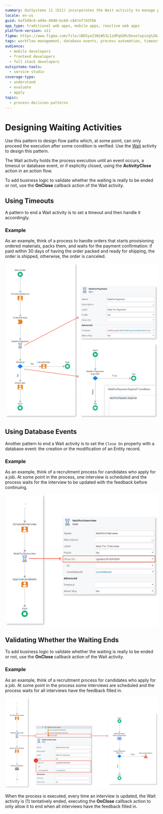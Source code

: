 ```yaml
---
summary: OutSystems 11 (O11) incorporates the Wait activity to manage process execution based on conditions like timeouts and database events.
locale: en-us
guid: 6af5d9c9-a99e-4940-bc69-c847ef743f6b
app_type: traditional web apps, mobile apps, reactive web apps
platform-version: o11
figma: https://www.figma.com/file/iBD5yo23NiW53L1zdPqGGM/Developing%20an%20Application?node-id=269:13
tags: workflow management, database events, process automation, timeout handling, event-driven
audience:
  - mobile developers
  - frontend developers
  - full stack developers
outsystems-tools:
  - service studio
coverage-type:
  - understand
  - evaluate
  - apply
topic:
  - process-decision-patterns
---
```


# Designing Waiting Activities

Use this pattern to design flow paths which, at some point, can only proceed the execution after some condition is verified. Use the [Wait](<../../../ref/lang/auto/class-wait.md>) activity to design this pattern.

The Wait activity holds the process execution until an event occurs, a timeout or database event, or if explicitly closed, using the **ActivityClose** action in an action flow.

To add business logic to validate whether the waiting is really to be ended or not, use the **OnClose** callback action of the Wait activity.


## Using Timeouts

A pattern to end a Wait activity is to set a timeout and then handle it accordingly.

### Example

As an example, think of a process to handle orders that starts provisioning ordered materials, packs them, and waits for the payment confirmation: if paid within 30 days of having the order packed and ready for shipping, the order is shipped, otherwise, the order is canceled.

![Flowchart example of an order process using a timeout in a Wait activity to handle orders, with paths for payment confirmation within 30 days leading to shipping, and timeout leading to order cancellation.](images/using-timeouts.png "Order Process with Timeout Example")


## Using Database Events

Another pattern to end a Wait activity is to set the `Close On` property with a database event: the creation or the modification of an Entity record.

### Example

As an example, think of a recruitment process for candidates who apply for a job. At some point in the process, one interview is scheduled and the process waits for the interview to be updated with the feedback before continuing.

![Flowchart example of a recruitment process using a database event in a Wait activity, where the process waits for interview feedback before proceeding.](images/using-database-events.png "Recruitment Process with Database Event Example")


## Validating Whether the Waiting Ends

To add business logic to validate whether the waiting is really to be ended or not, use the **OnClose** callback action of the Wait activity.

### Example

As an example, think of a recruitment process for candidates who apply for a job. At some point in the process some interviews are scheduled and the process waits for all interviews have the feedback filled in.

![Flowchart example showing a recruitment process with multiple interviews, where the Wait activity uses the OnClose callback action to ensure all feedback is received before proceeding.](images/wait-on-close.png "Recruitment Process with OnClose Validation Example")

When the process is executed, every time an interview is updated, the Wait activity is (1) tentatively ended, executing the **OnClose** callback action to only allow it to end when all interviews have the feedback filled in.
